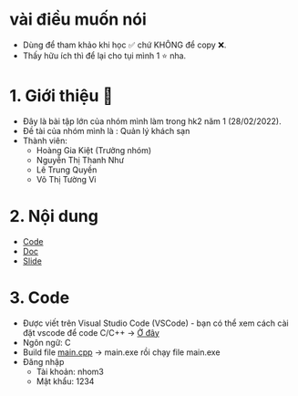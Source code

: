 # vài điều muốn nói 
- Dùng để tham khảo khi học ✅ chứ KHÔNG để copy ❌.
- Thấy hữu ích thì để lại cho tụi mình 1 ⭐ nha.

# 1. Giới thiệu 🍦
- Đây là bài tập lớn của nhóm mình làm trong hk2 năm 1 (28/02/2022).
- Đề tài của nhóm mình là : Quản lý khách sạn
- Thành viên:
  - Hoàng Gia Kiệt (Trưởng nhóm)
  - Nguyễn Thị Thanh Như
  - Lê Trung Quyền
  - Võ Thị Tường Vi

# 2. Nội dung
- [Code](./Code/)
- [Doc](./Báo%20cáo/)
- [Slide](./Báo%20cáo/)
 
# 3. Code
- Được viết trên Visual Studio Code (VSCode) - bạn có thể xem cách cài đặt vscode để code C/C++ -> [Ở đây](https://www.youtube.com/watch?v=BOa0Enkaw9c)
- Ngôn ngữ: C
- Build file [main.cpp](Code/Program/main.cpp) -> main.exe rồi chạy file main.exe
- Đăng nhập
  - Tài khoản: nhom3
  - Mật khẩu: 1234
